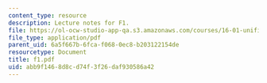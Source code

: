 ```yaml
---
content_type: resource
description: Lecture notes for F1.
file: https://ol-ocw-studio-app-qa.s3.amazonaws.com/courses/16-01-unified-engineering-i-ii-iii-iv-fall-2005-spring-2006/abb9f1468d8cd74f3f26daf930586a42_f1.pdf
file_type: application/pdf
parent_uid: 6a5f667b-6fca-f068-0ec8-b203122154de
resourcetype: Document
title: f1.pdf
uid: abb9f146-8d8c-d74f-3f26-daf930586a42
---
```

